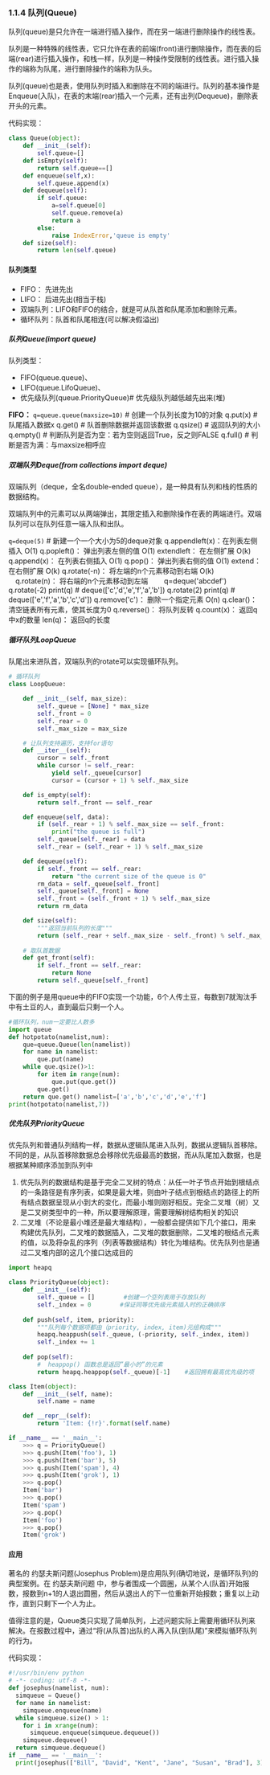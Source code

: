 ### 1.1.4 队列(Queue)

队列(queue)是只允许在一端进行插入操作，而在另一端进行删除操作的线性表。

队列是一种特殊的线性表，它只允许在表的前端(front)进行删除操作，而在表的后端(rear)进行插入操作，和栈一样，队列是一种操作受限制的线性表。进行插入操作的端称为队尾，进行删除操作的端称为队头。

队列(queue)也是表，使用队列时插入和删除在不同的端进行。队列的基本操作是Enqueue(入队)，在表的末端(rear)插入一个元素，还有出列(Dequeue)，删除表开头的元素。

代码实现：

```python
class Queue(object):
    def __init__(self):
        self.queue=[]
    def isEmpty(self):
        return self.queue==[]
    def enqueue(self,x):
        self.queue.append(x)
    def dequeue(self):
        if self.queue:
            a=self.queue[0]
            self.queue.remove(a)
            return a
        else:
            raise IndexError,'queue is empty'
    def size(self):
        return len(self.queue)
```

#### 队列类型
* FIFO：       先进先出
* LIFO：       后进先出(相当于栈)
* 双端队列：LIFO和FIFO的结合，就是可从队首和队尾添加和删除元素。
* 循环队列：队首和队尾相连(可以解决假溢出)

##### 队列Queue(import queue)

队列类型：
* FIFO(queue.queue)、
* LIFO(queue.LifoQueue)、
* 优先级队列(queue.PriorityQueue)# 优先级队列越低越先出来(堆)

**FIFO：**
`q=queue.queue(maxsize=10)`     # 创建一个队列长度为10的对象
	q.put(x)                                         # 队尾插入数据x
	q.get()                                            # 队首删除数据并返回该数据
	q.qsize()                                        # 返回队列的大小
	q.empty()                                     # 判断队列是否为空：若为空则返回True，反之则FALSE
	q.full()                                           # 判断是否为满：与maxsize相呼应

##### 双端队列Deque(from collections import deque)

双端队列（deque，全名double-ended queue），是一种具有队列和栈的性质的数据结构。

双端队列中的元素可以从两端弹出，其限定插入和删除操作在表的两端进行。双端队列可以在队列任意一端入队和出队。

  `q=deque(5)`     # 新建一个一个大小为5的deque对象
	q.appendleft(x)：在列表左侧插入	                     O(1)
	q.popleft()：         弹出列表左侧的值                     O(1)
	extendleft：         在左侧扩展                                 O(k)
	q.append(x)：      在列表右侧插入                         O(1)
	q.pop()：               弹出列表右侧的值                     O(1)
	extend：               在右侧扩展                                 O(k)
	q.rotate(-n)：        将左端的n个元素移动到右端   O(k)
　q.rotate(n)：         将右端的n个元素移动到左端
　　q=deque('abcdef')
        q.rotate(-2)
        print(q)               # deque(['c','d','e','f','a','b'])
        q.rotate(2)
        print(q)               # deque(['e','f','a','b','c','d'])
	q.remove('c')：      删除一个指定元素                     O(n)
	q.clear()：              清空链表所有元素，使其长度为0
	q.reverse()：         将队列反转
	q.count(x)：           返回q中x的数量
	len(q)：                   返回q的长度

##### 循环队列LoopQueue
队尾出来进队首，双端队列的rotate可以实现循环队列。

```python
# 循环队列
class LoopQueue:

    def __init__(self, max_size):
        self._queue = [None] * max_size
        self._front = 0
        self._rear = 0
        self._max_size = max_size

    # 让队列支持遍历，支持for语句
    def __iter__(self):
        cursor = self._front
        while cursor != self._rear:
            yield self._queue[cursor]
            cursor = (cursor + 1) % self._max_size

    def is_empty(self):
        return self._front == self._rear

    def enqueue(self, data):
        if (self._rear + 1) % self._max_size == self._front:
            print("the queue is full")
        self._queue[self._rear] = data
        self._rear = (self._rear + 1) % self._max_size

    def dequeue(self):
        if self._front == self._rear:
            return "the current size of the queue is 0"
        rm_data = self._queue[self._front]
        self._queue[self._front] = None
        self._front = (self._front + 1) % self._max_size
        return rm_data

    def size(self):
        """返回当前队列的长度"""
        return (self._rear + self._max_size - self._front) % self._max_size
    
    # 取队首数据
    def get_front(self):
        if self._front == self._rear:
            return None
        return self._queue[self._front]
```

下面的例子是用queue中的FIFO实现一个功能，6个人传土豆，每数到7就淘汰手中有土豆的人，直到最后只剩一个人。
```python
#循环队列，num一定要比人数多
import queue
def hotpotato(namelist,num):
    que=queue.Queue(len(namelist))
    for name in namelist:
        que.put(name)
    while que.qsize()>1:
        for item in range(num):
            que.put(que.get())
        que.get()
    return que.get() namelist=['a','b','c','d','e','f']
print(hotpotato(namelist,7))
```

##### 优先队列PriorityQueue

优先队列和普通队列结构一样，数据从逻辑队尾进入队列，数据从逻辑队首移除。不同的是，从队首移除数据总会移除优先级最高的数据，而从队尾加入数据，也是根据某种顺序添加到队列中

1. 优先队列的数据结构是基于完全二叉树的特点：从任一叶子节点开始到根结点的一条路径是有序列表，如果是最大堆，则由叶子结点到根结点的路径上的所有结点数据呈现从小到大的变化，而最小堆则刚好相反。完全二叉堆（树）又是二叉树类型中的一种，所以要理解原理，需要理解树结构相关的知识
2. 二叉堆（不论是最小堆还是最大堆结构），一般都会提供如下几个接口，用来构建优先队列，二叉堆的数据插入，二叉堆的数据删除，二叉堆的根结点元素的值，以及将杂乱的序列（列表等数据结构）转化为堆结构。优先队列也是通过二叉堆内部的这几个接口达成目的

```python
import heapq

class PriorityQueue(object):
    def __init__(self):
        self._queue = []        #创建一个空列表用于存放队列
        self._index = 0        #保证同等优先级元素插入时的正确排序
    
    def push(self, item, priority):
        """队列每个数据项都由（priority, index, item)元组构成"""
        heapq.heappush(self._queue, (-priority, self._index, item)) 
        self._index += 1
        
    def pop(self):
        #  heappop() 函数总是返回”最小的”的元素
        return heapq.heappop(self._queue)[-1]    #返回拥有最高优先级的项

class Item(object):
    def __init__(self, name):
        self.name = name

    def __repr__(self):
        return 'Item: {!r}'.format(self.name)

if __name__ == '__main__':
    >>> q = PriorityQueue()
    >>> q.push(Item('foo'), 1)
    >>> q.push(Item('bar'), 5)
    >>> q.push(Item('spam'), 4)
    >>> q.push(Item('grok'), 1)
    >>> q.pop()
    Item('bar')
    >>> q.pop()
    Item('spam')
    >>> q.pop()
    Item('foo')
    >>> q.pop()
    Item('grok')
```

#### 应用

著名的 约瑟夫斯问题(Josephus Problem)是应用队列(确切地说，是循环队列)的典型案例。在 约瑟夫斯问题 中，参与者围成一个圆圈，从某个人(队首)开始报数，报数到n+1的人退出圆圈，然后从退出人的下一位重新开始报数；重复以上动作，直到只剩下一个人为止。

值得注意的是，Queue类只实现了简单队列，上述问题实际上需要用循环队列来解决。在报数过程中，通过“将(从队首)出队的人再入队(到队尾)”来模拟循环队列的行为。

代码实现：
```python
#!/usr/bin/env python
# -*- coding: utf-8 -*-
def josephus(namelist, num):
  simqueue = Queue()
  for name in namelist:
    simqueue.enqueue(name)
  while simqueue.size() > 1:
    for i in xrange(num):
      simqueue.enqueue(simqueue.dequeue())
    simqueue.dequeue()
  return simqueue.dequeue()
if __name__ == '__main__':
  print(josephus(["Bill", "David", "Kent", "Jane", "Susan", "Brad"], 3))
```

